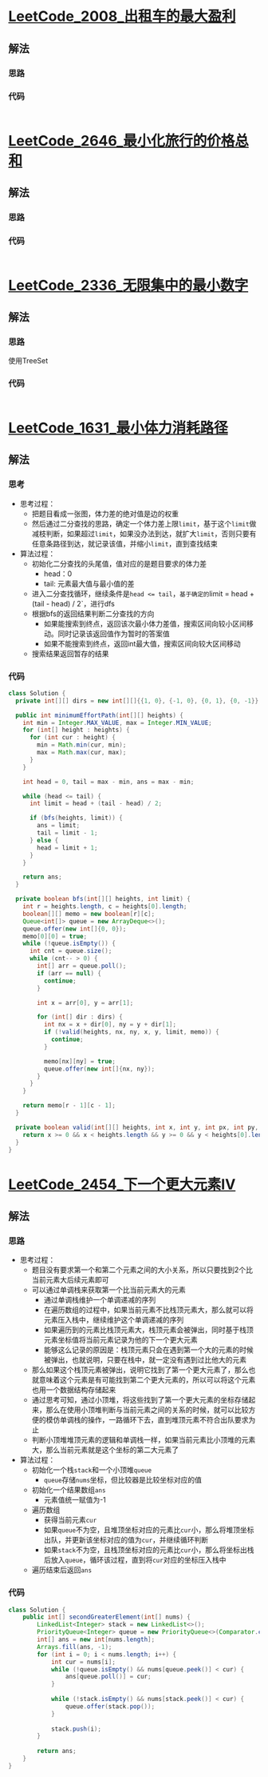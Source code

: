 # [LeetCode_2008_出租车的最大盈利](https://leetcode.cn/problems/maximum-earnings-from-taxi)
## 解法
### 思路

### 代码
```java

```
# [LeetCode_2646_最小化旅行的价格总和](https://leetcode.cn/problems/minimize-the-total-price-of-the-trips)
## 解法
### 思路

### 代码
```java

```
# [LeetCode_2336_无限集中的最小数字](https://leetcode.cn/problems/smallest-number-in-infinite-set)
## 解法
### 思路
使用TreeSet
### 代码
```java

```
# [LeetCode_1631_最小体力消耗路径](https://leetcode.cn/problems/path-with-minimum-effort)
## 解法
### 思考
- 思考过程：
  - 把题目看成一张图，体力差的绝对值是边的权重
  - 然后通过二分查找的思路，确定一个体力差上限`limit`，基于这个`limit`做减枝判断，如果超过`limit`，如果没办法到达，就扩大`limit`，否则只要有任意条路径到达，就记录该值，并缩小`limit`，直到查找结束
- 算法过程：
  - 初始化二分查找的头尾值，值对应的是题目要求的体力差
    - head：0
    - tail: 元素最大值与最小值的差
  - 进入二分查找循环，继续条件是`head <= tail`，`基于确定的`limit = head + (tail - head) / 2`，进行dfs
  - 根据bfs的返回结果判断二分查找的方向
    - 如果能搜索到终点，返回该次最小体力差值，搜索区间向较小区间移动。同时记录该返回值作为暂时的答案值
    - 如果不能搜索到终点，返回int最大值，搜索区间向较大区间移动
  - 搜索结果返回暂存的结果
### 代码
```java
class Solution {
  private int[][] dirs = new int[][]{{1, 0}, {-1, 0}, {0, 1}, {0, -1}};

  public int minimumEffortPath(int[][] heights) {
    int min = Integer.MAX_VALUE, max = Integer.MIN_VALUE;
    for (int[] height : heights) {
      for (int cur : height) {
        min = Math.min(cur, min);
        max = Math.max(cur, max);
      }
    }

    int head = 0, tail = max - min, ans = max - min;

    while (head <= tail) {
      int limit = head + (tail - head) / 2;

      if (bfs(heights, limit)) {
        ans = limit;
        tail = limit - 1;
      } else {
        head = limit + 1;
      }
    }

    return ans;
  }

  private boolean bfs(int[][] heights, int limit) {
    int r = heights.length, c = heights[0].length;
    boolean[][] memo = new boolean[r][c];
    Queue<int[]> queue = new ArrayDeque<>();
    queue.offer(new int[]{0, 0});
    memo[0][0] = true;
    while (!queue.isEmpty()) {
      int cnt = queue.size();
      while (cnt-- > 0) {
        int[] arr = queue.poll();
        if (arr == null) {
          continue;
        }

        int x = arr[0], y = arr[1];

        for (int[] dir : dirs) {
          int nx = x + dir[0], ny = y + dir[1];
          if (!valid(heights, nx, ny, x, y, limit, memo)) {
            continue;
          }

          memo[nx][ny] = true;
          queue.offer(new int[]{nx, ny});
        }
      }
    }

    return memo[r - 1][c - 1];
  }

  private boolean valid(int[][] heights, int x, int y, int px, int py, int limit, boolean[][] memo) {
    return x >= 0 && x < heights.length && y >= 0 && y < heights[0].length && !memo[x][y] && Math.abs(heights[x][y] - heights[px][py]) <= limit;
  }
}
```
# [LeetCode_2454_下一个更大元素IV](https://leetcode.cn/problems/next-greater-element-iv)
## 解法
### 思路
- 思考过程：
  - 题目没有要求第一个和第二个元素之间的大小关系，所以只要找到2个比当前元素大后续元素即可
  - 可以通过单调栈来获取第一个比当前元素大的元素
    - 通过单调栈维护一个单调递减的序列
    - 在遍历数组的过程中，如果当前元素不比栈顶元素大，那么就可以将元素压入栈中，继续维护这个单调递减的序列
    - 如果遍历到的元素比栈顶元素大，栈顶元素会被弹出，同时基于栈顶元素坐标值将当前元素记录为他的下一个更大元素
    - 能够这么记录的原因是：栈顶元素只会在遇到第一个大的元素的时候被弹出，也就说明，只要在栈中，就一定没有遇到过比他大的元素
  - 那么如果这个栈顶元素被弹出，说明它找到了第一个更大元素了，那么也就意味着这个元素是有可能找到第二个更大元素的，所以可以将这个元素也用一个数据结构存储起来
  - 通过思考可知，通过小顶堆，将这些找到了第一个更大元素的坐标存储起来，那么在使用小顶堆判断与当前元素之间的关系的时候，就可以比较方便的模仿单调栈的操作，一路循环下去，直到堆顶元素不符合出队要求为止
  - 判断小顶堆堆顶元素的逻辑和单调栈一样，如果当前元素比小顶堆的元素大，那么当前元素就是这个坐标的第二大元素了
- 算法过程：
  - 初始化一个栈`stack`和一个小顶堆`queue`
    - `queue`存储`nums`坐标，但比较器是比较坐标对应的值
  - 初始化一个结果数组`ans`
    - 元素值统一赋值为-1
  - 遍历数组
    - 获得当前元素`cur`
    - 如果`queue`不为空，且堆顶坐标对应的元素比`cur`小，那么将堆顶坐标出队，并更新该坐标对应的值为`cur`，并继续循环判断
    - 如果`stack`不为空，且栈顶坐标对应的元素比`cur`小，那么将坐标出栈后放入`queue`，循环该过程，直到将`cur`对应的坐标压入栈中
  - 遍历结束后返回`ans`
### 代码
```java
class Solution {
    public int[] secondGreaterElement(int[] nums) {
        LinkedList<Integer> stack = new LinkedList<>();
        PriorityQueue<Integer> queue = new PriorityQueue<>(Comparator.comparingInt(x -> nums[x]));
        int[] ans = new int[nums.length];
        Arrays.fill(ans, -1);
        for (int i = 0; i < nums.length; i++) {
            int cur = nums[i];
            while (!queue.isEmpty() && nums[queue.peek()] < cur) {
                ans[queue.poll()] = cur; 
            }
            
            while (!stack.isEmpty() && nums[stack.peek()] < cur) {
                queue.offer(stack.pop());
            }
            
            stack.push(i);
        }
        
        return ans;
    }
}
```